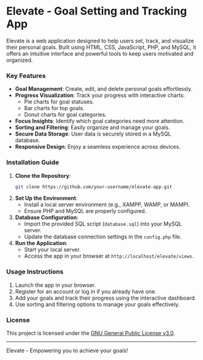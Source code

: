 # Elevate - Goal Setting and Tracking App

Elevate is a web application designed to help users set, track, and visualize their personal goals. Built using HTML, CSS, JavaScript, PHP, and MySQL, it offers an intuitive interface and powerful tools to keep users motivated and organized.

### Key Features

- **Goal Management**: Create, edit, and delete personal goals effortlessly.
- **Progress Visualization**: Track your progress with interactive charts:
  - Pie charts for goal statuses.
  - Bar charts for top goals.
  - Donut charts for goal categories.
- **Focus Insights**: Identify which goal categories need more attention.
- **Sorting and Filtering**: Easily organize and manage your goals.
- **Secure Data Storage**: User data is securely stored in a MySQL database.
- **Responsive Design**: Enjoy a seamless experience across devices.

### Installation Guide

1. **Clone the Repository**:
   ```bash
   git clone https://github.com/your-username/elevate-app.git
   ```
2. **Set Up the Environment**:
   - Install a local server environment (e.g., XAMPP, WAMP, or MAMP).
   - Ensure PHP and MySQL are properly configured.
3. **Database Configuration**:
   - Import the provided SQL script (`database.sql`) into your MySQL server.
   - Update the database connection settings in the `config.php` file.
4. **Run the Application**:
   - Start your local server.
   - Access the app in your browser at `http://localhost/elevate/views`.

### Usage Instructions

1. Launch the app in your browser.
2. Register for an account or log in if you already have one.
3. Add your goals and track their progress using the interactive dashboard.
4. Use sorting and filtering options to manage your goals effectively.

### License

This project is licensed under the [GNU General Public License v3.0](https://www.gnu.org/licenses/gpl-3.0.html).

---

Elevate - Empowering you to achieve your goals!
